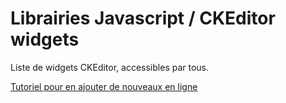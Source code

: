 Librairies Javascript / CKEditor widgets
========================================

Liste de widgets CKEditor, accessibles par tous.

[Tutoriel pour en ajouter de nouveaux en ligne](http://docs.ckeditor.com/#!/guide/widget_sdk_tutorial_1)
